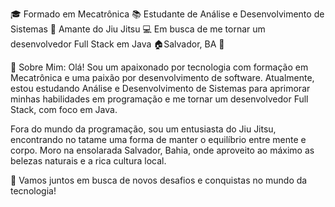
🎓 Formado em Mecatrônica 📚 Estudante de Análise e Desenvolvimento de Sistemas 🥋 Amante do Jiu Jitsu 💻 Em busca de me tornar um desenvolvedor Full Stack em Java 🏠Salvador, BA 🌴

📖 Sobre Mim: Olá! Sou um apaixonado por tecnologia com formação em Mecatrônica e uma paixão por desenvolvimento de software. Atualmente, estou estudando Análise e Desenvolvimento de Sistemas para aprimorar minhas habilidades em programação e me tornar um desenvolvedor Full Stack, com foco em Java.

Fora do mundo da programação, sou um entusiasta do Jiu Jitsu, encontrando no tatame uma forma de manter o equilíbrio entre mente e corpo. Moro na ensolarada Salvador, Bahia, onde aproveito ao máximo as belezas naturais e a rica cultura local.

🚀 Vamos juntos em busca de novos desafios e conquistas no mundo da tecnologia!


